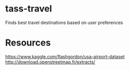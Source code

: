 # tass-travel
Finds best travel destinations based on user preferences

# Resources
https://www.kaggle.com/flashgordon/usa-airport-dataset  
http://download.openstreetmap.fr/extracts/
